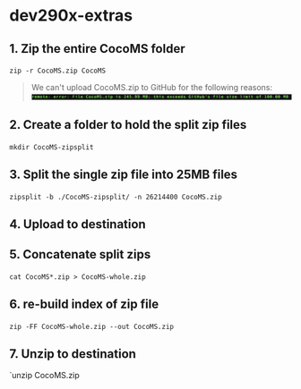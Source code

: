# dev290x-extras

## 1. Zip the entire CocoMS folder
`zip -r CocoMS.zip CocoMS`

> We can't upload CocoMS.zip to GitHub for the following reasons:
![](./assets/limit.png)

## 2. Create a folder to hold the split zip files

`mkdir CocoMS-zipsplit`

## 3. Split the single zip file into 25MB files


`zipsplit -b ./CocoMS-zipsplit/ -n 26214400 CocoMS.zip`


## 4. Upload to destination

## 5. Concatenate split zips

`cat CocoMS*.zip > CocoMS-whole.zip`

## 6. re-build index of zip file

`zip -FF CocoMS-whole.zip --out CocoMS.zip`

## 7. Unzip to destination

`unzip CocoMS.zip


